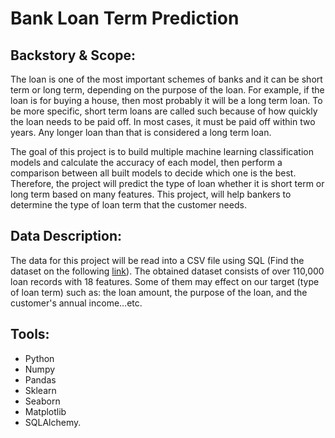 # Bank Loan Term Prediction
## Backstory & Scope:
The loan is one of the most important schemes of banks and it can be short term or long term, depending on the purpose of the loan. 
For example, if the loan is for buying a house, then most probably it will be a long term loan. To be more specific, short term loans are 
called such because of how quickly the loan needs to be paid off. In most cases, it must be paid off within two years. Any longer loan than that is considered a long term loan.

The goal of this project is to build multiple machine learning classification models and calculate the accuracy of each model, then perform 
a comparison between all built models to decide which one is the best. Therefore, the project will predict the type of loan whether it is short 
term or long term based on many features. This project, will help bankers to determine the type of loan term that the customer needs.

## Data Description:
The data for this project will be read into a CSV file  using SQL (Find the dataset on the following [link](https://www.kaggle.com/panamby/bank-loan-status-dataset/data)). 
The obtained dataset consists of over 110,000 loan records with 18 features. Some of them may effect on our target (type of loan term) such as: the loan amount, the purpose 
of the loan, and the customer's annual income…etc.
## Tools:
- Python
- Numpy
- Pandas
- Sklearn
- Seaborn
- Matplotlib
- SQLAlchemy.

